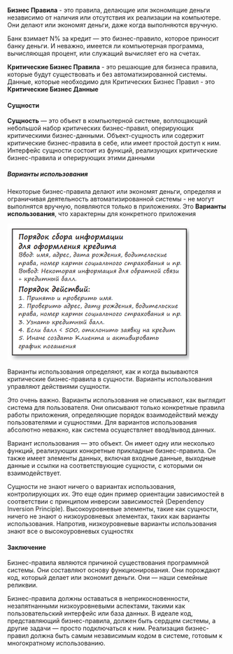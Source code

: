 **Бизнес Правила** - это правила, делающие или экономящие деньги независимо от наличия или отсутствия их реализации на компьютере. Они делают или экономят деньги, даже когда выполняются вручную.

Банк взимает N% за кредит — это бизнес-правило, которое приносит банку деньги. И неважно, имеется ли компьютерная программа, вычисляющая процент, или служащий вычисляет его на счетах.

**Критические Бизнес Правила** - это решающие для бизнеса правила, которые будут существовать и без автоматизированной системы. Данные, которые необходимо для Критических Бизнес Правил - это **Критические Бизнес Данные**

#### Сущности
**Сущность** — это объект в компьютерной системе, воплощающий небольшой набор критических бизнес-правил, оперирующих критическими бизнес-данными. Объект-сущность или содержит критические бизнес-правила в себе, или имеет простой доступ к ним. Интерфейс сущности состоит из функций, реализующих критические бизнес-правила и оперирующих этими данными

##### Варианты использования
Некоторые бизнес-правила делают или экономят деньги, определяя и ограничивая деятельность автоматизированной системы - не могут выполнятся вручную, появляются только в приложениях. Это **Варианты использования**, что характерны для конкретного приложения

![img.png](картинки/img_6.png)

Варианты использования определяют, как и когда вызываются критические  бизнес-правила в сущности. Варианты использования управляют действиями сущности.

Это очень важно. Варианты использования не описывают, как выглядит система для пользователя. Они описывают только конкретные правила работы приложения, определяющие порядок взаимодействий между пользователями и сущностями. Для вариантов использования абсолютно неважно, как система осуществляет ввод/вывод данных.

Вариант использования — это объект. Он имеет одну или несколько функций, реализующих конкретные прикладные бизнес-правила. Он также имеет элементы данных, включая входные данные, выходные данные и ссылки на соответствующие сущности, с которыми он взаимодействует.

Сущности не знают ничего о вариантах использования, контролирующих их. Это еще один пример ориентации зависимостей в соответствии с принципом инверсии зависимостей (Dependency Inversion Principle). Высокоуровневые элементы, такие как сущности, ничего не знают о низкоуровневых элементах, таких как варианты использования. Напротив, низкоуровневые варианты использования знают все о высокоуровневых сущностях


#### Заключение

Бизнес-правила являются причиной существования программной системы. Они составляют основу функционирования. Они порождают код, который делает или экономит деньги. Они — наши семейные реликвии.

Бизнес-правила должны оставаться в неприкосновенности, незапятнанными низкоуровневыми аспектами, такими как пользовательский интерфейс или база данных. В идеале код, представляющий бизнес-правила, должен быть сердцем системы, а другие задачи — просто подключаться к ним. Реализация бизнес-правил должна быть самым независимым кодом в системе, готовым к многократному использованию.